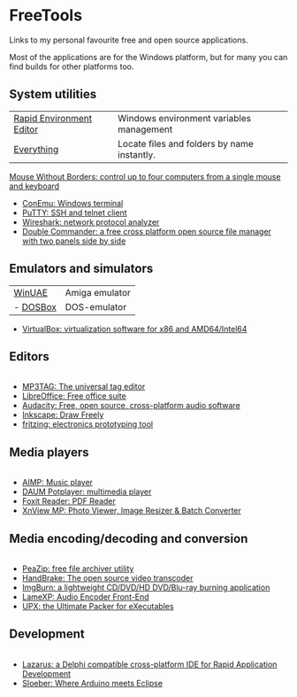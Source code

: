 # FreeTools
Links to my personal favourite free and open source applications.

Most of the applications are for the Windows platform, but for many you can find builds for other platforms too.

## System utilities
| | |
|-|-|
[Rapid Environment Editor](https://www.rapidee.com) | Windows environment variables management
[Everything](https://www.voidtools.com/) | Locate files and folders by name instantly.
[Mouse Without Borders: control up to four computers from a single mouse and keyboard](https://www.microsoft.com/en-us/garage/profiles/mouse-without-borders/)
- [ConEmu: Windows terminal](https://conemu.github.io/)
- [PuTTY: SSH and telnet client](https://www.putty.org/)
- [Wireshark: network protocol analyzer](https://www.wireshark.org/)
- [Double Commander: a free cross platform open source file manager with two panels side by side](https://doublecmd.sourceforge.io/)

## Emulators and simulators
| | |
|-|-|
| [WinUAE](http://www.winuae.net/)| Amiga emulator
- [DOSBox](https://www.dosbox.com/) | DOS-emulator
- [VirtualBox: virtualization software for x86 and AMD64/Intel64](https://www.virtualbox.org/)

## Editors
| | |
|-|-|
- [MP3TAG: The universal tag editor](https://www.mp3tag.de/en/)
- [LibreOffice: Free office suite](https://www.libreoffice.org/)
- [Audacity: Free, open source, cross-platform audio software](https://www.audacityteam.org/)
- [Inkscape: Draw Freely](https://inkscape.org/nl/)
- [fritzing: electronics prototyping tool](http://fritzing.org/home/)

## Media players
| | |
|-|-|
- [AIMP: Music player](http://www.aimp.ru/)
- [DAUM Potplayer: multimedia player](https://potplayer.daum.net/)
- [Foxit Reader: PDF Reader](https://www.foxitsoftware.com/pdf-reader/)
- [XnView MP: Photo Viewer, Image Resizer & Batch Converter](https://www.xnview.com/en/)

## Media encoding/decoding and conversion
| | |
|-|-|
- [PeaZip: free file archiver utility](http://www.peazip.org/)
- [HandBrake: The open source video transcoder](https://handbrake.fr/)
- [ImgBurn: a lightweight CD/DVD/HD DVD/Blu-ray burning application](http://www.imgburn.com/)
- [LameXP: Audio Encoder Front-End](http://lamexp.sourceforge.net/)
- [UPX: the Ultimate Packer for eXecutables](https://upx.github.io/)

## Development
| | |
|-|-|
- [Lazarus: a Delphi compatible cross-platform IDE for Rapid Application Development](https://www.lazarus-ide.org/)
- [Sloeber: Where Arduino meets Eclipse](http://eclipse.baeyens.it/)
